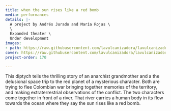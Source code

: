 ```yaml
---
title: when the sun rises like a red bomb
media: performances
details: |-
  A project by Andrés Jurado and María Rojas \
  \
  Expanded theater \
  Under development
images:
- path: https://raw.githubusercontent.com/lavulcanizadora/lavulcanizadora/main/uploads/cuando-el-sol-amanece/cuandoelsolamanece-1.png
cover: https://raw.githubusercontent.com/lavulcanizadora/lavulcanizadora/main/uploads/project-covers/cuandoelsolamanece-cover.png
project-order: 170

---
```

This diptych tells the thrilling story of an anarchist grandmother and a the delusional space trip to the red planet of a mysterious character. Both are trying to flee Colombian war bringing together memories of the territory, and making extraterrestrial observations of the conflict. The two characters come together in front of a river. That river carries a human body in its flow towards the ocean where they say the sun rises like a red bomb.
